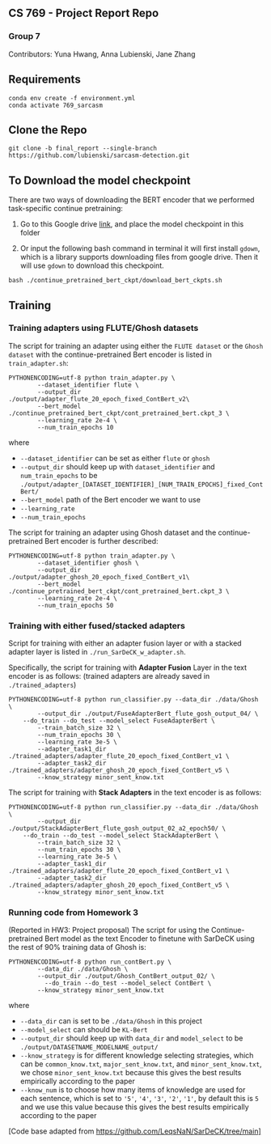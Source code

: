 ## CS 769 -  Project Report Repo
### Group 7

Contributors: Yuna Hwang, Anna Lubienski, Jane Zhang


## Requirements
```
conda env create -f environment.yml
conda activate 769_sarcasm
```

## Clone the Repo

```
git clone -b final_report --single-branch https://github.com/lubienski/sarcasm-detection.git
```

## To Download the model checkpoint
There are two ways of downloading the BERT encoder that we performed task-specific continue pretraining:

1. Go to this Google drive [link](https://drive.google.com/drive/folders/1hZAeXkW35kWDOzSRrRS6N3NflFhdnCAR?usp=sharing), and place the model checkpoint in this folder

2. Or input the following bash command in terminal
it will first install `gdown`, which is a library supports downloading files from google drive.
Then it will use `gdown` to download this checkpoint.
```
bash ./continue_pretrained_bert_ckpt/download_bert_ckpts.sh
```

## Training
### Training adapters using FLUTE/Ghosh datasets
The script for training an adapter using either the ```FLUTE dataset``` or the ```Ghosh dataset``` with the continue-pretrained Bert encoder is listed in ```train_adapter.sh```:

```
PYTHONENCODING=utf-8 python train_adapter.py \
        --dataset_identifier flute \
        --output_dir ./output/adapter_flute_20_epoch_fixed_ContBert_v2\
        --bert_model ./continue_pretrained_bert_ckpt/cont_pretrained_bert.ckpt_3 \
        --learning_rate 2e-4 \
        --num_train_epochs 10
```

where 
* `--dataset_identifier` can be set as either `flute` or `ghosh` 
* `--output_dir` should keep up with `dataset_identifier` and `num_train_epochs` to be `./output/adapter_[DATASET_IDENTIFIER]_[NUM_TRAIN_EPOCHS]_fixed_ContBert/`
* `--bert_model` path of the Bert encoder we want to use
* `--learning_rate` 
* `--num_train_epochs`

The script for training an adapter using Ghosh dataset and the continue-pretrained Bert encoder is further described:
```
PYTHONENCODING=utf-8 python train_adapter.py \
        --dataset_identifier ghosh \
        --output_dir ./output/adapter_ghosh_20_epoch_fixed_ContBert_v1\
        --bert_model ./continue_pretrained_bert_ckpt/cont_pretrained_bert.ckpt_3 \
        --learning_rate 2e-4 \
        --num_train_epochs 50
```


### Training with either fused/stacked adapters
Script for training with either an adapter fusion layer or with a stacked adapter layer is listed in ```./run_SarDeCK_w_adapter.sh```.

Specifically, the script for training with **Adapter Fusion** Layer in the text encoder is as follows:
(trained adapters are already saved in `./trained_adapters`)
```
PYTHONENCODING=utf-8 python run_classifier.py --data_dir ./data/Ghosh \
        --output_dir ./output/FuseAdapterBert_flute_gosh_output_04/ \
	--do_train --do_test --model_select FuseAdapterBert \
        --train_batch_size 32 \
        --num_train_epochs 30 \
        --learning_rate 3e-5 \
        --adapter_task1_dir ./trained_adapters/adapter_flute_20_epoch_fixed_ContBert_v1 \
        --adapter_task2_dir ./trained_adapters/adapter_ghosh_20_epoch_fixed_ContBert_v5 \
        --know_strategy minor_sent_know.txt
```

The script for training with **Stack Adapters** in the text encoder is as follows:
```
PYTHONENCODING=utf-8 python run_classifier.py --data_dir ./data/Ghosh \
        --output_dir ./output/StackAdapterBert_flute_gosh_output_02_a2_epoch50/ \
	--do_train --do_test --model_select StackAdapterBert \
        --train_batch_size 32 \
        --num_train_epochs 30 \
        --learning_rate 3e-5 \
        --adapter_task1_dir ./trained_adapters/adapter_flute_20_epoch_fixed_ContBert_v1 \
        --adapter_task2_dir ./trained_adapters/adapter_ghosh_20_epoch_fixed_ContBert_v5 \
        --know_strategy minor_sent_know.txt
```

### Running code from Homework 3
(Reported in HW3: Project proposal) The script for using the Continue-pretrained Bert model as the text Encoder to
finetune with SarDeCK using the rest of 90% training data of Ghosh is:
```
PYTHONENCODING=utf-8 python run_contBert.py \
        --data_dir ./data/Ghosh \
        --output_dir ./output/Ghosh_ContBert_output_02/ \
	      --do_train --do_test --model_select ContBert \
        --know_strategy minor_sent_know.txt
```

where 
* `--data_dir` can is set to be `./data/Ghosh` in this project
* `--model_select` can should be `KL-Bert`  
* `--output_dir` should keep up with `data_dir` and `model_select` to be `./output/DATASETNAME_MODELNAME_output/`
* `--know_strategy` is for different knowledge selecting strategies, which can be `common_know.txt`, `major_sent_know.txt`, and `minor_sent_know.txt`, we chose `minor_sent_know.txt` because this gives the best results empirically according to the paper
* `--know_num` is to choose how many items of knowledge are used for each sentence, which is set to `'5'`, `'4'`, `'3'`, `'2'`, `'1'`, by default this is `5` and we use this value because this gives the best results empirically according to the paper




[Code base adapted from https://github.com/LeqsNaN/SarDeCK/tree/main]
